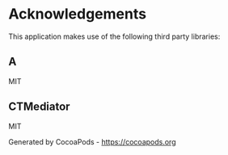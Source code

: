 # Acknowledgements
This application makes use of the following third party libraries:

## A

MIT


## CTMediator

MIT

Generated by CocoaPods - https://cocoapods.org
